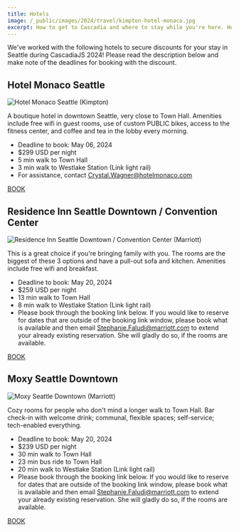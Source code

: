 ```yaml
---
title: Hotels
image: /_public/images/2024/travel/kimpton-hotel-monaco.jpg
excerpt: How to get to Cascadia and where to stay while you're here. Hotel discounts expiring soon!
---
```


We've worked with the following hotels to secure discounts for your stay in Seattle during CascadiaJS 2024! Please read the description below and make note of the deadlines for booking with the discount.

## Hotel Monaco Seattle

![Hotel Monaco Seattle (Kimpton)](/_public/images/2024/travel/kimpton-hotel-monaco.jpg)

A boutique hotel in downtown Seattle, very close to Town Hall. Amenities include free wifi in guest rooms, use of custom PUBLIC bikes, access to the fitness center, and coffee and tea in the lobby every morning.

* Deadline to book: May 06, 2024
* $299 USD per night
* 5 min walk to Town Hall
* 3 min walk to Westlake Station (Link light rail)
* For assistance, contact Crystal.Wagner@hotelmonaco.com

<div class="cta secondary"><a href="https://www.kimptonhotels.com/redirect?path=asearch&brandCode=KI&localeCode=en&regionCode=1&hotelCode=SEASM&checkInDate=19&checkInMonthYear=052024&checkOutDate=22&checkOutMonthYear=052024&rateCode=6CBARC&_PMID=99801505&GPC=JS1&cn=no&viewfullsite=true">BOOK</a></div>

## Residence Inn Seattle Downtown / Convention Center

![Residence Inn Seattle Downtown / Convention Center (Marriott)](/_public/images/2024/travel/marriott-res-inn.jpg)

This is a great choice if you're bringing family with you. The rooms are the biggest of these 3 options and have a pull-out sofa and kitchen. Amenities include free wifi and breakfast.

* Deadline to book: May 20, 2024
* $259 USD per night
* 13 min walk to Town Hall
* 8 min walk to Westlake Station (Link light rail)
* Please book through the booking link below. If you would like to reserve for dates that are outside of the booking link window, please book what is available and then email Stephanie.Faludi@marriott.com to extend your already existing reservation. She will gladly do so, if the rooms are available.

<div class="cta secondary"><a href="https://www.marriott.com/events/start.mi?id=1702402840256&key=GRP">BOOK</a></div>

## Moxy Seattle Downtown

![Moxy Seattle Downtown (Marriott)](/_public/images/2024/travel/marriott-moxy.jpg)

Cozy rooms for people who don't mind a longer walk to Town Hall. Bar check-in with welcome drink; communal, flexible spaces; self-service; tech-enabled everything.

* Deadline to book: May 20, 2024
* $239 USD per night
* 30 min walk to Town Hall
* 23 min bus ride to Town Hall
* 20 min walk to Westlake Station (Link light rail)
* Please book through the booking link below. If you would like to reserve for dates that are outside of the booking link window, please book what is available and then email Stephanie.Faludi@marriott.com to extend your already existing reservation. She will gladly do so, if the rooms are available.

<div class="cta secondary"><a href="https://www.marriott.com/events/start.mi?id=1702402325796&key=GRP">BOOK</a></div>
